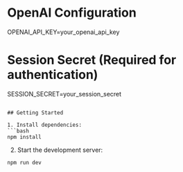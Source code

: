 # OpenAI Configuration
OPENAI_API_KEY=your_openai_api_key

# Session Secret (Required for authentication)
SESSION_SECRET=your_session_secret
```

## Getting Started

1. Install dependencies:
```bash
npm install
```

2. Start the development server:
```bash
npm run dev
